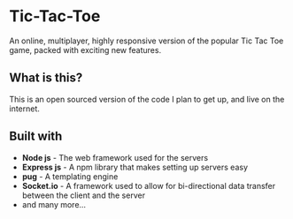 # Tic-Tac-Toe
An online, multiplayer, highly responsive version of the popular Tic Tac Toe game, packed with exciting new features.



## What is this?
This is an open sourced version of the code I plan to get up, and live on the internet.



## Built with
* **Node js** - The web framework used for the servers
* **Express js** - A npm library that makes setting up servers easy
* **pug** - A templating engine
* **Socket.io** - A framework used to allow for bi-directional data transfer between the client and the server
* and many more...

